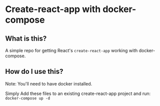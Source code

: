 # Create-react-app with docker-compose

## What is this?

A simple repo for getting React's `create-react-app` working with docker-compose.

## How do I use this?

Note: You'll need to have docker installed.

Simply Add these files to an existing create-react-app project and run: `docker-compose up -d`
